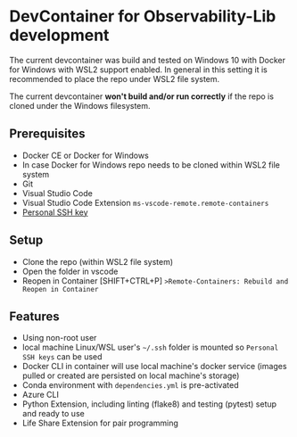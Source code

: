 # DevContainer for Observability-Lib development

The current devcontainer was build and tested on Windows 10 with Docker for Windows with WSL2 support enabled.
In general in this setting it is recommended to place the repo under WSL2 file system.

The current devcontainer **won't build and/or run correctly** if the repo is cloned under the Windows filesystem.

## Prerequisites

* Docker CE or Docker for Windows
* In case Docker for Windows repo needs to be cloned within WSL2 file system
* Git
* Visual Studio Code
* Visual Studio Code Extension `ms-vscode-remote.remote-containers`
* [Personal SSH key](https://docs.microsoft.com/en-us/azure/devops/repos/git/use-ssh-keys-to-authenticate?view=azure-devops)

## Setup

* Clone the repo (within WSL2 file system)
* Open the folder in vscode
* Reopen in Container [SHIFT+CTRL+P] `>Remote-Containers: Rebuild and Reopen in Container`

## Features

* Using non-root user
* local machine Linux/WSL user's `~/.ssh` folder is mounted so `Personal SSH keys` can be used
* Docker CLI in container will use local machine's docker service
(images pulled or created are persisted on local machine's storage)
* Conda environment with `dependencies.yml` is pre-activated
* Azure CLI
* Python Extension, including linting (flake8) and testing (pytest) setup and ready to use
* Life Share Extension for pair programming
